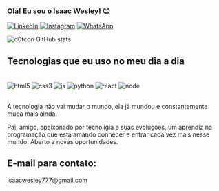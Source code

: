 ### Olá! Eu sou o Isaac Wesley! 😊

[![LinkedIn](https://img.shields.io/badge/LinkedIn-0077B5?style=for-the-badge&logo=linkedin&logoColor=white)](https://www.linkedin.com/in/iwesley/)
[![Instagram](https://img.shields.io/badge/Instagram-E4405F?style=for-the-badge&logo=instagram&logoColor=white)](https://www.instagram.com/isaac.wess_/)
[![WhatsApp](https://img.shields.io/badge/WhatsApp-25D366?style=for-the-badge&logo=whatsapp&logoColor=white)](https://wa.me/91981772869)

![d0tcon GitHub stats](https://github-readme-stats.vercel.app/api?username=d0tcon&show_icons=true&theme=synthwave)

## Tecnologias que eu uso no meu dia a dia

<div style="display: inline_block"><br/>
  <img align="center" alt="html5" src="https://img.shields.io/badge/HTML5-E34F26?style=for-the-badge&logo=html5&logoColor=white" />
  <img align="center" alt="css3" src="https://img.shields.io/badge/CSS3-1572B6?style=for-the-badge&logo=css3&logoColor=white" />
  <img align="center" alt="js" src="https://img.shields.io/badge/JavaScript-F7DF1E?style=for-the-badge&logo=javascript&logoColor=black" />
  <img align="center" alt="python" src="https://img.shields.io/badge/Python-3776AB?style=for-the-badge&logo=python&logoColor=white" />
  <img align="center" alt="react" src="https://img.shields.io/badge/React-20232A?style=for-the-badge&logo=react&logoColor=61DAFB" />
  <img align="center" alt="node" src="https://img.shields.io/badge/Node.js-43853D?style=for-the-badge&logo=node.js&logoColor=white" />
</div><br/>

A tecnologia não vai mudar o mundo, ela já mundou e constantemente muda mais ainda.

Pai, amigo, apaixonado por tecnoligia e suas evoluções, um aprendiz na programação que está amando conhecer e entrar cada vez mais nesse mundo. Aberto a novas oportunidades.

## E-mail para contato:
isaacwesley777@gmail.com
